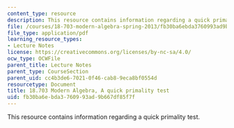 ```yaml
---
content_type: resource
description: This resource contains information regarding a quick primality test.
file: /courses/18-703-modern-algebra-spring-2013/fb30ba6ebda3760993ad9b667df85f7f_MIT18_703S13_pra_l_22.pdf
file_type: application/pdf
learning_resource_types:
- Lecture Notes
license: https://creativecommons.org/licenses/by-nc-sa/4.0/
ocw_type: OCWFile
parent_title: Lecture Notes
parent_type: CourseSection
parent_uid: cc4b3de6-7021-0f46-cab8-9eca8bf0554d
resourcetype: Document
title: 18.703 Modern Algebra, A quick primality test
uid: fb30ba6e-bda3-7609-93ad-9b667df85f7f
---
```

This resource contains information regarding a quick primality test.